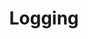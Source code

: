 ---
linkTitle: Logging in Armory Enterprise
title: Logging
description: >
   Log data about what individual accounts and functions are doing within Armory Enterprise. Push data to the your chosen aggregator.
---